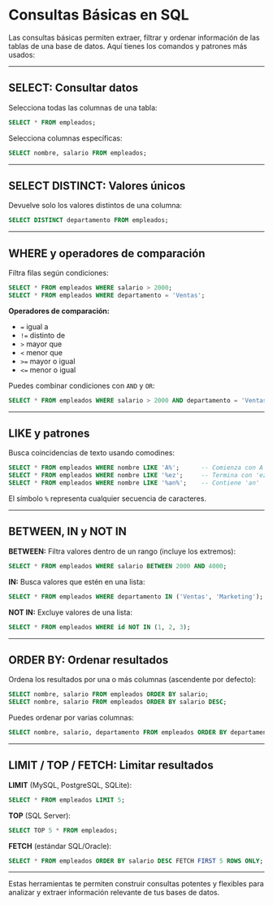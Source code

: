 # Consultas Básicas en SQL

Las consultas básicas permiten extraer, filtrar y ordenar información de las tablas de una base de datos. Aquí tienes los comandos y patrones más usados:

---

## SELECT: Consultar datos

Selecciona todas las columnas de una tabla:

```sql
SELECT * FROM empleados;
```

Selecciona columnas específicas:

```sql
SELECT nombre, salario FROM empleados;
```

---

## SELECT DISTINCT: Valores únicos

Devuelve solo los valores distintos de una columna:

```sql
SELECT DISTINCT departamento FROM empleados;
```

---

## WHERE y operadores de comparación

Filtra filas según condiciones:

```sql
SELECT * FROM empleados WHERE salario > 2000;
SELECT * FROM empleados WHERE departamento = 'Ventas';
```

**Operadores de comparación:**

- `=` igual a
- `!=` distinto de
- `>` mayor que
- `<` menor que
- `>=` mayor o igual
- `<=` menor o igual

Puedes combinar condiciones con `AND` y `OR`:

```sql
SELECT * FROM empleados WHERE salario > 2000 AND departamento = 'Ventas';
```

---

## LIKE y patrones

Busca coincidencias de texto usando comodines:

```sql
SELECT * FROM empleados WHERE nombre LIKE 'A%';      -- Comienza con A
SELECT * FROM empleados WHERE nombre LIKE '%ez';     -- Termina con 'ez'
SELECT * FROM empleados WHERE nombre LIKE '%an%';    -- Contiene 'an'
```

El símbolo `%` representa cualquier secuencia de caracteres.

---

## BETWEEN, IN y NOT IN

**BETWEEN:** Filtra valores dentro de un rango (incluye los extremos):

```sql
SELECT * FROM empleados WHERE salario BETWEEN 2000 AND 4000;
```

**IN:** Busca valores que estén en una lista:

```sql
SELECT * FROM empleados WHERE departamento IN ('Ventas', 'Marketing');
```

**NOT IN:** Excluye valores de una lista:

```sql
SELECT * FROM empleados WHERE id NOT IN (1, 2, 3);
```

---

## ORDER BY: Ordenar resultados

Ordena los resultados por una o más columnas (ascendente por defecto):

```sql
SELECT nombre, salario FROM empleados ORDER BY salario;
SELECT nombre, salario FROM empleados ORDER BY salario DESC;
```

Puedes ordenar por varias columnas:

```sql
SELECT nombre, salario, departamento FROM empleados ORDER BY departamento, salario DESC;
```

---

## LIMIT / TOP / FETCH: Limitar resultados

**LIMIT** (MySQL, PostgreSQL, SQLite):

```sql
SELECT * FROM empleados LIMIT 5;
```

**TOP** (SQL Server):

```sql
SELECT TOP 5 * FROM empleados;
```

**FETCH** (estándar SQL/Oracle):

```sql
SELECT * FROM empleados ORDER BY salario DESC FETCH FIRST 5 ROWS ONLY;
```

---

Estas herramientas te permiten construir consultas potentes y flexibles para analizar y extraer información relevante de tus bases de datos.
